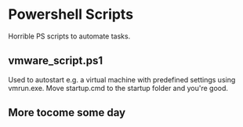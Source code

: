 # Powershell Scripts
Horrible PS scripts to automate tasks. 

## vmware_script.ps1 
Used to autostart e.g. a virtual machine with predefined settings using vmrun.exe. Move startup.cmd to the startup folder and you're good.

## More tocome some day
